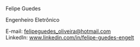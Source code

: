 Felipe Guedes

Engenheiro Eletrônico

E-mail: felipeguedes_oliveira@hotmail.com  
LinkedIn: www.linkedin.com/in/felipe-guedes-engelt

